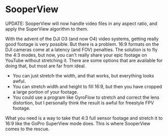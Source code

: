 # SooperView
UPDATE: SooperView will now handle video files in any aspect ratio, and apply the SuperView algorithm to them.

With the advent of the DJI O3 (and now O4) video systems, getting really good footage is very possible.  But there is a problem.  16:9 formats on the DJI cameras come at a latency (and FOV) penalties.  The solution is to fly the 4:3 modes, but now, you can't really share your epic footage on YouTube without stretching it.  There are some options that are available for doing that, but most are far from ideal.  

* You can just stretch the width, and that works, but everything looks awful.  
* You can stretch width and height to fill 16:9, but then you have cropped a large portion of your footage.
* You could use a program like GyroFlow to stretch and correct the lens distortion, but I personally think the result is awful for freestyle FPV footage.

What you need is a way to take that 4:3 full sensor footage and stretch it to 16:9 like the GoPro SuperView mode does.  This is where SooperView comes to the rescue.
